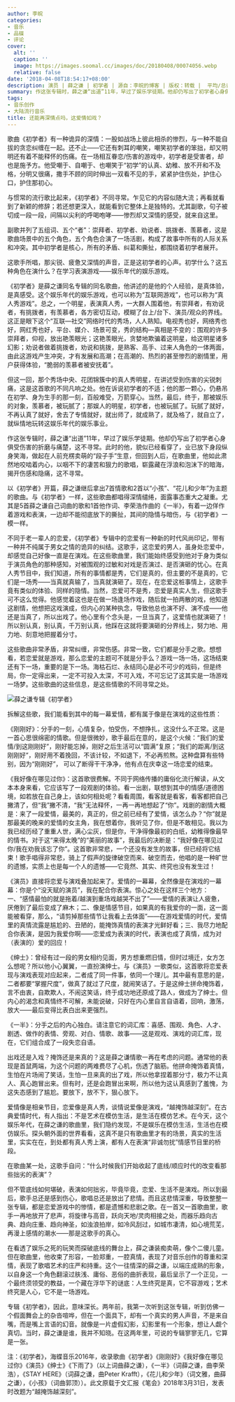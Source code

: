 ```yaml
---
author: 李皖
categories:
- 音乐
- 品碟
- 评论
cover:
  alt: ''
  caption: ''
  image: https://images.soomal.cc/images/doc/20180408/00074056.webp
  relative: false
date: '2018-04-08T18:54:17+08:00'
description: 演员 | 薛之谦 | 初学者 | 源自：李皖的博客 | 版权：转载 |  平均/总评分：10.00/20
summary: 作这张专辑时，薛之谦“出道”11年，早过了娱乐学徒期。他却仍写出了初学者心身俱受伤害的折磨与痛楚，这不寻常。此时的他，貌似已经看穿了，业已放下身段纵身笑海，做起在人前充楞卖萌的“段子手”生意，但回到人后，在歌曲里，他如此肃然地咬啮着内心……
tags:
- 音乐创作
- 大陆流行音乐
title: 还能再深情点吗，这爱情如戏？
---
```


歌曲《初学者》有一种诡异的深情：一股如战场上彼此相杀的惨烈，与一种不能自拔的贪恋纠缠在一起。还不止――它还有刺耳的嘲笑，嘲笑初学者的笨拙，却又明明还有着不能释怀的伤痛。在一场相互眷恋/伤害的游戏中，初学者是受害者，却也是施予方。他受嘲于、自嘲于、也嘲笑于“初学”的认真、幼稚、放不开和不及格，分明又很痛，撒手不顾的同时伸出一双看不见的手，紧紧护住伤处，护住心口，护住那初心。

与惯常的流行歌比起来，《初学者》不同寻常。乍见它的内容似随大流；再看就看到了新颖的修辞；若还想更深入，就能看到它整体上是独特的。尤其副歌，句子被切成一段一段，间隔以尖利的呼喝咆哮――惨烈却又深情的感受，就来自这里。

副歌并列了五组词、五个“者”：崇拜者、初学者、劝说者、挑拨者、羡慕者，这是歌曲场景中的五个角色，五个角色合演了一场活剧，构成了故事中所有的人际关系和冲突。其中初学者是核心，所有的矛盾、纠葛和撕扯，都围绕着初学者展开。

这歌手所唱，那尖锐、疲惫又深情的声音，正是这初学者的心声。初学什么？这五种角色在演什么？在学习表演游戏――娱乐年代的娱乐游戏。

《初学者》是薛之谦同名专辑的同名歌曲，他讲述的是他的个人经验，是真体验，是真感受。这个娱乐年代的娱乐游戏，也可以称为“互联网游戏”，也可以称为“真人秀游戏”。总之，一个明星，表演真人秀，一大群人围着他，有崇拜者，有劝说者，有挑拨者，有羡慕者，各方密切互动，模糊了台上/台下、演员/观众的界线。这正是眼下这个“互联―社交”网络时代的秀场，人人熟知。电视秀也好，网络秀也好，网红秀也好，平台、媒介、场景可变，秀的结构―真相是不变的：围观的许多崇拜者，仰视，放出艳羡眼光；这艳羡眼光，贪婪地欺骗着这明星，给这明星诸多幻影；劝说者做着挑拨者，劝说和挑拨，是熟客、高手、过来人角色的一体两面，由此这游戏产生冲突，才有发展和高潮；在高潮的、热烈的甚至惨烈的剧情里，用户获得体验，“脆弱的羡慕者被安抚着”。

但这一回，那个秀场中央、花团锦簇中的真人秀明星，在讲述受到伤害的尖锐刺痛，这是这首歌的不同凡响之处。他在诉说初学者的不适；他的那一颗心，仍悬吊在初学、身为生手的那一刻，百般难受，万箭穿心。当然，最后，终于，那被娱乐的对象，羡慕者，被玩腻了；那娱人的明星，初学者，也被玩腻了。玩腻了就好，不再认真了就好，舍去了专情就好，就出师了，就成熟了，就及格了，就自立了，就纵情地玩转这娱乐年代的娱乐事业。

作这张专辑时，薛之谦“出道”11年，早过了娱乐学徒期。他却仍写出了初学者心身俱受伤害的折磨与痛楚，这不寻常。此时的他，貌似已经看穿了，业已放下身段纵身笑海，做起在人前充楞卖萌的“段子手”生意，但回到人后，在歌曲里，他如此肃然地咬啮着内心，以咽不下的凄苦和狠力的歌唱，崭露藏在浮浪和泡沫下的暗海，揭开伤感和隐痛，这不寻常。

以《初学者》开篇，薛之谦继后拿出7首情歌和2首以“小孩”、“花儿和少年”为主题的歌曲。与《初学者》一样，这些歌曲都唱得深情缱绻，面露事态重大之凝重。尤其是5首薛之谦自己词曲的歌和1首他作词、李荣浩作曲的《一半》，有着一边佯作着游戏和表演，一边却不能彻底放下的撕扯，其间的隐情与暗伤，与《初学者》一模一样。

不同于老一辈人的恋爱，《初学者》专辑中的恋爱有一种新的时代风尚印记，带有一种并不纯属于男女之情的诡异的纠结。这歌手，这恋爱的男人，虽身处恋爱中，却感觉自己好像一直是在演戏。在这些歌曲里，我们能始终感受到他对于身为类似于演员角色的那种感知，对被围观的过敏和对戏是否演过、是否演砸的忧心。在真人秀节目中，我们知道，所有的事情都是秀，它们是真的，但主要的不是真的，它们是一场秀――当真就真输了，当真就演砸了。现在，在恋爱这桩事情上，这歌手竟有类似的体验、同样的隐情。当然，恋爱可不是秀，恋爱是真实人生，但这歌手可不这么觉得。他感觉着这也是在做一场逢场作戏，随后就一拍两散的戏，他知道这剧情，他想把这戏演成，但内心的某种执念，导致他总也演不好、演不成――他还是当真了，所以出戏了。他心里有个念头是，一旦当真了，这爱情也就演砸了！所以别认真，别认真，千万别认真，他踩在这就将要演砸的分界线上，努力地、用力地、刻意地把握着分寸。

这些歌曲非常矛盾，非常纠缠，非常伤感。非常一致，它们都是分手之歌。想想看，若恋爱就是游戏，那么恋爱的主题可不就是分手么？游戏一场一场，这场结束还有下一场，重要的是下一场。海枯石烂、永结同心是必不可少的戏码，但是终局，你一定得出来，一定不可投入太深，不可入戏，不可忘记了这其实是一场游戏一场梦。这些歌曲的这些信息，是这些情歌的不同寻常之处。

![薛之谦专辑《初学者》](https://images.soomal.cc/images/doc/20180408/00074055.webp)





拆解这些歌，我们能看到其中的每一幕爱情，都有属于像是在演戏的这些性质：

《刚刚好》：分手的一刻，心情复杂，怕受伤，不想挣扎，这没什么不正常。这是一首心思很绵密的情歌。但是很微妙，歌手最后在意的，是这个火候：“我们的爱情/到这刚刚好”，刚好能忘掉，刚好之后生活可以“圆满”复原；“我们的距离/到这刚刚好”，刚好用不着挽回，不该计较，不如退下，不必再煎熬。这种盘算有些特别，因为“刚刚好”， 可以了断得干干净净，他有点在庆幸这一场恋爱的结束。

《我好像在哪见过你》：这首歌很费解。不同于网络传播的庸俗化流行解读，从文本本身来看，它应该写了一段观剧的体验。看一出剧，联想到其中的情感/道德困境，如若放在自己身上，该如何相处呢？看看周围，看客就是看客，看客都把自己撇清了，但“我”撇不清，“我”无法释怀，一再一再地想起了“你”。戏剧的剧情大概是：来了一段爱情，最美的，真正的，但之前已经有了爱情，该怎么办？“你”就是那最美的晚来的爱情的女主角，我在想着你，我听见了你，但是不敢相见。我以为我已经历经了重重人世，满心尘灰，但是你，干净得像最初的白纸，幼稚得像最早的情书。对于这“来得太晚”的“美丽的故事”，我最后的决断是：“我好像在哪见过你/我在劝我该忘了你”。这首歌非常悲，一个还没有发生的故事，但已经将它结束！歌手唱得非常悲，骑上了假声的旋律破空而来、破空而去，他唱的是一种旷世的遗憾，实质上也是每一个人的遗憾――它竟然、其实、终究也没有发生过！

《演员》直接将恋爱与演戏叠加起来了。爱情的一幕幕，全然像是在演戏的一幕幕：你是个“没天赋的演员”，我在配合你表演。惊心之处在这样三个地方：一、“感情最怕的就是拖着/越演到重场戏越哭不出了”――爱情的表演让人疲惫，厌倦到了最后变成了麻木；二、像是情感节目，如果真的有我爱你的一面，这一面能被看穿，那么，“请剪掉那些情节让我看上去体面”――在游戏爱情的时代，爱情里的真情流露是尴尬的、丑陋的，能掩饰真情的表演才光鲜好看；三、我尽力地配合你表演，是因为我爱你啊――恋爱成为表演的时代，表演也成了真情，成为对（表演的）爱的回应！

《绅士》：曾经有过一段的男女相约见面，男方想重燃旧情，但时过境迁，女方怎么想呢？所以他小心翼翼，一直扮演绅士。与《演员》一歌类似，这首歌将恋爱表现与演戏表现对应起来，二者成了同一件事，依同一个理儿。其中最有意思的是，二者都要“掌握尺度”，做真了就过了尺度，就闹笑话了。于是这绅士拼命掩饰着，言不由衷，自欺欺人，不闹这笑话，终于成功地还原成了路人，做成为了绅士。但内心的渴念和真情终不可解，未能说破，只好在内心里自言自语着，回响，激荡，放大――最后变得比表白出来更强烈。

《一半》：分手之后的内心独白。请注意它的词汇库：喜感、围观、角色、人才、剧透、做作的表情、旁观、对白、情歌、故事――这是观戏、演戏的词汇库，现在，它们组合成了一段失恋自语。

出戏还是入戏？掩饰还是来真的？这是薛之谦情歌一再在考虑的问题。通常他的表现是首鼠两端，为这个问题的两难费尽了心机，伤透了脑筋。他拼命掩饰着真情，生怕在片场闹了笑话，生怕一旦来真的出了戏，所以他拿捏着那分寸，极力不让真人、真心跑冒出来。但有时，还是会跑冒出来啊，所以他为这认真感到了羞愧，为这失态感到了尴尬。要放下，放不下，狠心放下。

爱情像是相亲节目，恋爱像是真人秀，谈情说爱像是演戏，“越掩饰越深刻”。在古典爱情时代，有人指出：不是艺术在模仿生活，是生活在模仿艺术。在今天，这个娱乐年代，在薛之谦的歌曲里，我们隐约发现，不是娱乐在模仿生活，生活也在模仿娱乐。探头朝外面的世界看看，这真不是只有歌曲里才有的场景，真实的生活里，实实在在，到处都有真人秀上演，都有人在表演“非诚勿扰”情感节目里的桥段。

在歌曲某一处，这歌手自问：“什么时候我们开始收起了底线/顺应时代的改变看那些拙劣的表演”？

但不管底线如何堪破，表演如何拙劣，毕竟毕竟，恋爱、生活不是演戏。所以到最后，歌手总还是感到伤心，歌唱总还是放出了悲情。而且这悲情深重，导致整整一张专辑，都是恋爱游戏中的惨情，都是遗憾和悲剧之歌。在一首又一首歌曲里，歌手一再地放开了悲声，将旋律与高音，跃向天地/灵肉相接之处，而器乐趋向古典、趋向庄重、趋向神圣，如浊浪拍岸，如冷风刮过，如城市凄清，如心境荒芜，再漫上感情的潮水――那是这歌手的真心。

在看透了娱乐之死的玩笑而探破底线的舞台上，薛之谦装痴卖萌，像个二傻儿童。但在歌曲里，他收束了形容，一脸郑重，一腔真情，表现了对音乐创作的尊重和深情，表现了歌唱艺术的庄严和持重。这个一往情深的薛之谦，以端庄成熟的形象，以自身这一个角色翻滚过肤浅、庸俗、恶俗的曲折表现，最后呈示了一个正见，一个最终须领受的教益，一个藏在浮华下的谜底：人生终究是真，它不容游戏；艺术终究是人心，它不是一场游戏。

专辑《初学者》，因此，意味深长。两年前，我第一次听到这张专辑，听到仿佛一个假面舞会上的杂沓喧哗，但在一个面具下，却有一个真实的男人声音，不是来自嘴，而是嘴上言语的幻音。就像是一片虚假幻影，幻影里有一个形象，想让人觑个真切。当时，薛之谦是谁，我并不知晓。在这两年里，可说的专辑寥寥无几，它算是一张。


注：《初学者》，海蝶音乐2016年，收录歌曲《初学者》《刚刚好》《我好像在哪见过你》《演员》《绅士》《下雨了》（以上词曲薛之谦），《一半》（词薛之谦，曲李荣浩），《STAY HERE》（词薛之谦，曲Peter Krafft），《花儿和少年》（词文雅，曲薛之谦），《小孩》（词曲郭顶））。此文原载于文汇报《笔会》2018年3月31日，发表时改题为“越掩饰越深刻”。